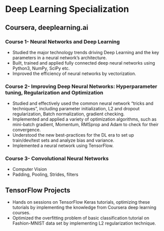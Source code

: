 # Deep Learning Specialization
## Coursera, deeplearning.ai

### Course 1- Neural Networks and Deep Learning
* Studied the major technology trends driving Deep Learning and the key parameters in a neural network’s architecture.
* Built, trained and applied fully connected deep neural networks using Python3, NumPy, SciPy etc. 
* Improved the efficiency of neural networks by vectorization.

### Course 2- Improving Deep Neural Networks: Hyperparameter tuning, Regularization and Optimization
* Studied and effectively used the common neural network “tricks and techniques”, including parameter initialization, L2 and dropout regularization, Batch normalization, gradient checking.
* Implemented and applied a variety of optimization algorithms, such as mini-batch gradient, Momentum, RMSprop and Adam to check for their convergence. 
* Understood the new best-practices for the DL era to set up train/dev/test sets and analyze bias and variance. 
* Implemented a neural network using TensorFlow.

### Course 3- Convolutional Neural Networks 
* Computer Vision
* Padding, Pooling, Strides, filters

## TensorFlow Projects
* Hands on sessions on TensorFlow Keras tutorials, optimizing these tutorials by implementing the knowledge from Coursera deep learning courses. 
* Optimized the overfitting problem of basic classification tutorial on Fashion-MNIST data set by implementing L2 regularization technique.
